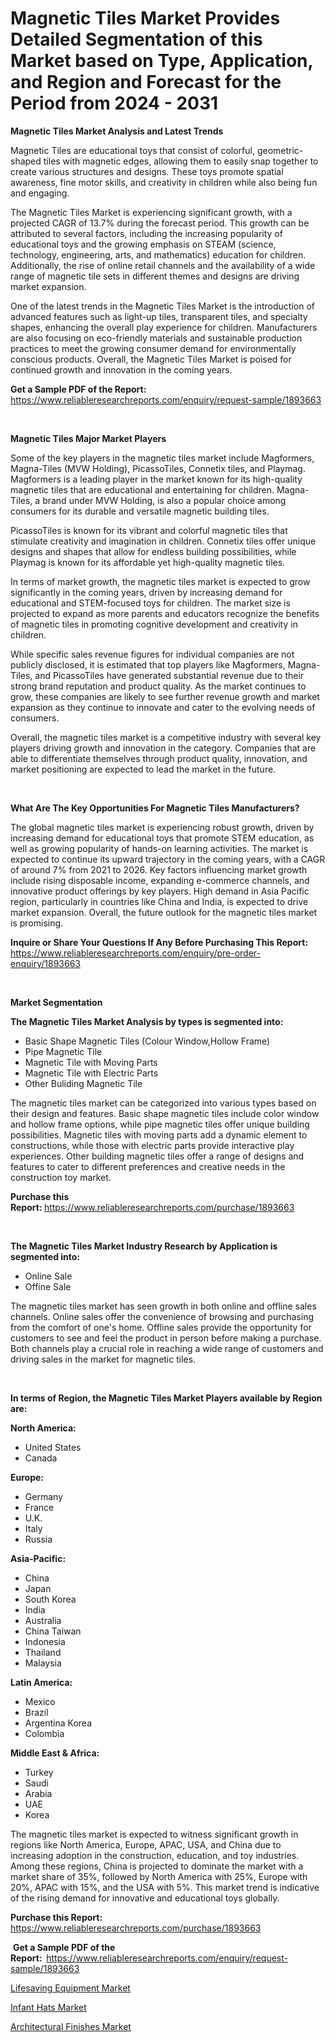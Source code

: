 <p><h1>Magnetic Tiles Market Provides Detailed Segmentation of this Market based on Type, Application, and Region and Forecast for the Period from 2024 - 2031</h1></p><p><strong>Magnetic Tiles Market Analysis and Latest Trends</strong></p>
<p><p>Magnetic Tiles are educational toys that consist of colorful, geometric-shaped tiles with magnetic edges, allowing them to easily snap together to create various structures and designs. These toys promote spatial awareness, fine motor skills, and creativity in children while also being fun and engaging.</p><p>The Magnetic Tiles Market is experiencing significant growth, with a projected CAGR of 13.7% during the forecast period. This growth can be attributed to several factors, including the increasing popularity of educational toys and the growing emphasis on STEAM (science, technology, engineering, arts, and mathematics) education for children. Additionally, the rise of online retail channels and the availability of a wide range of magnetic tile sets in different themes and designs are driving market expansion.</p><p>One of the latest trends in the Magnetic Tiles Market is the introduction of advanced features such as light-up tiles, transparent tiles, and specialty shapes, enhancing the overall play experience for children. Manufacturers are also focusing on eco-friendly materials and sustainable production practices to meet the growing consumer demand for environmentally conscious products. Overall, the Magnetic Tiles Market is poised for continued growth and innovation in the coming years.</p></p>
<p><strong>Get a Sample PDF of the Report:&nbsp;</strong> <a href="https://www.reliableresearchreports.com/enquiry/request-sample/1893663">https://www.reliableresearchreports.com/enquiry/request-sample/1893663</a></p>
<p>&nbsp;</p>
<p><strong>Magnetic Tiles Major Market Players</strong></p>
<p><p>Some of the key players in the magnetic tiles market include Magformers, Magna-Tiles (MVW Holding), PicassoTiles, Connetix tiles, and Playmag. Magformers is a leading player in the market known for its high-quality magnetic tiles that are educational and entertaining for children. Magna-Tiles, a brand under MVW Holding, is also a popular choice among consumers for its durable and versatile magnetic building tiles.</p><p>PicassoTiles is known for its vibrant and colorful magnetic tiles that stimulate creativity and imagination in children. Connetix tiles offer unique designs and shapes that allow for endless building possibilities, while Playmag is known for its affordable yet high-quality magnetic tiles.</p><p>In terms of market growth, the magnetic tiles market is expected to grow significantly in the coming years, driven by increasing demand for educational and STEM-focused toys for children. The market size is projected to expand as more parents and educators recognize the benefits of magnetic tiles in promoting cognitive development and creativity in children.</p><p>While specific sales revenue figures for individual companies are not publicly disclosed, it is estimated that top players like Magformers, Magna-Tiles, and PicassoTiles have generated substantial revenue due to their strong brand reputation and product quality. As the market continues to grow, these companies are likely to see further revenue growth and market expansion as they continue to innovate and cater to the evolving needs of consumers.</p><p>Overall, the magnetic tiles market is a competitive industry with several key players driving growth and innovation in the category. Companies that are able to differentiate themselves through product quality, innovation, and market positioning are expected to lead the market in the future.</p></p>
<p>&nbsp;</p>
<p><strong>What Are The Key Opportunities For Magnetic Tiles Manufacturers?</strong></p>
<p><p>The global magnetic tiles market is experiencing robust growth, driven by increasing demand for educational toys that promote STEM education, as well as growing popularity of hands-on learning activities. The market is expected to continue its upward trajectory in the coming years, with a CAGR of around 7% from 2021 to 2026. Key factors influencing market growth include rising disposable income, expanding e-commerce channels, and innovative product offerings by key players. High demand in Asia Pacific region, particularly in countries like China and India, is expected to drive market expansion. Overall, the future outlook for the magnetic tiles market is promising.</p></p>
<p><strong>Inquire or Share Your Questions If Any Before Purchasing This Report:</strong> <a href="https://www.reliableresearchreports.com/enquiry/pre-order-enquiry/1893663">https://www.reliableresearchreports.com/enquiry/pre-order-enquiry/1893663</a></p>
<p>&nbsp;</p>
<p><strong>Market Segmentation</strong></p>
<p><strong>The Magnetic Tiles Market Analysis by types is segmented into:</strong></p>
<p><ul><li>Basic Shape Magnetic Tiles (Colour Window,Hollow Frame)</li><li>Pipe Magnetic Tile</li><li>Magnetic Tile with Moving Parts</li><li>Magnetic Tile with Electric Parts</li><li>Other Buliding Magnetic Tile</li></ul></p>
<p><p>The magnetic tiles market can be categorized into various types based on their design and features. Basic shape magnetic tiles include color window and hollow frame options, while pipe magnetic tiles offer unique building possibilities. Magnetic tiles with moving parts add a dynamic element to constructions, while those with electric parts provide interactive play experiences. Other building magnetic tiles offer a range of designs and features to cater to different preferences and creative needs in the construction toy market.</p></p>
<p><strong>Purchase this Report:&nbsp;</strong><a href="https://www.reliableresearchreports.com/purchase/1893663">https://www.reliableresearchreports.com/purchase/1893663</a></p>
<p>&nbsp;</p>
<p><strong>The Magnetic Tiles Market Industry Research by Application is segmented into:</strong></p>
<p><ul><li>Online Sale</li><li>Offine Sale</li></ul></p>
<p><p>The magnetic tiles market has seen growth in both online and offline sales channels. Online sales offer the convenience of browsing and purchasing from the comfort of one's home. Offline sales provide the opportunity for customers to see and feel the product in person before making a purchase. Both channels play a crucial role in reaching a wide range of customers and driving sales in the market for magnetic tiles.</p></p>
<p>&nbsp;</p>
<p><strong>In terms of Region, the Magnetic Tiles Market Players available by Region are:</strong></p>
<p>
    <p> <strong> North America: </strong>
        <ul>
            <li>United States</li>
            <li>Canada</li>
        </ul>
        </p> 
    <p> <strong> Europe: </strong>
        <ul>
            <li>Germany</li>
            <li>France</li>
            <li>U.K.</li>
            <li>Italy</li>
            <li>Russia</li>
        </ul>
        </p> 
    <p> <strong> Asia-Pacific: </strong>
        <ul>
            <li>China</li>
            <li>Japan</li>
            <li>South Korea</li>
            <li>India</li>
            <li>Australia</li>
            <li>China Taiwan</li>
            <li>Indonesia</li>
            <li>Thailand</li>
            <li>Malaysia</li>
        </ul>
        </p> 
    <p> <strong> Latin America: </strong>
        <ul>
            <li>Mexico</li>
            <li>Brazil</li>
            <li>Argentina Korea</li>
            <li>Colombia</li>
        </ul>
        </p> 
    <p> <strong> Middle East & Africa: </strong>
        <ul>
            <li>Turkey</li>
            <li>Saudi</li>
            <li>Arabia</li>
            <li>UAE</li>
            <li>Korea</li>
        </ul>
    </p>
    </p>
<p><p>The magnetic tiles market is expected to witness significant growth in regions like North America, Europe, APAC, USA, and China due to increasing adoption in the construction, education, and toy industries. Among these regions, China is projected to dominate the market with a market share of 35%, followed by North America with 25%, Europe with 20%, APAC with 15%, and the USA with 5%. This market trend is indicative of the rising demand for innovative and educational toys globally.</p></p>
<p><strong>Purchase this Report: </strong><a href="https://www.reliableresearchreports.com/purchase/1893663">https://www.reliableresearchreports.com/purchase/1893663</a></p>
<p>&nbsp;<strong>Get a Sample PDF of the Report:&nbsp;&nbsp;</strong><a href="https://www.reliableresearchreports.com/enquiry/request-sample/1893663">https://www.reliableresearchreports.com/enquiry/request-sample/1893663</a></p>
<p><strong></strong></p>
<p><p><a href="https://github.com/wwwkeltoum/Market-Research-Report-List-2/blob/main/lifesaving-equipment-market.md">Lifesaving Equipment Market</a></p><p><a href="https://github.com/nicholepatriciadoylenwnrjr0/Market-Research-Report-List-1/blob/main/infant-hats-market.md">Infant Hats Market</a></p><p><a href="https://github.com/gamblestampleyjenny50m5sl6/Market-Research-Report-List-1/blob/main/architectural-finishes-market.md">Architectural Finishes Market</a></p></p>